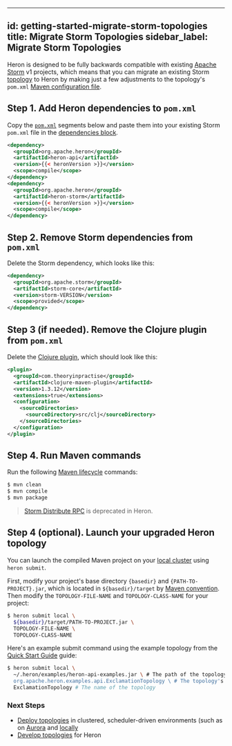 <!--
    Licensed to the Apache Software Foundation (ASF) under one
    or more contributor license agreements.  See the NOTICE file
    distributed with this work for additional information
    regarding copyright ownership.  The ASF licenses this file
    to you under the Apache License, Version 2.0 (the
    "License"); you may not use this file except in compliance
    with the License.  You may obtain a copy of the License at

      http://www.apache.org/licenses/LICENSE-2.0

    Unless required by applicable law or agreed to in writing,
    software distributed under the License is distributed on an
    "AS IS" BASIS, WITHOUT WARRANTIES OR CONDITIONS OF ANY
    KIND, either express or implied.  See the License for the
    specific language governing permissions and limitations
    under the License.
-->
---
id: getting-started-migrate-storm-topologies
title: Migrate Storm Topologies
sidebar_label: Migrate Storm Topologies
---

Heron is designed to be fully backwards compatible with existing [Apache
Storm](http://storm.apache.org/index.html) v1 projects, which means that you can
migrate an existing Storm [topology](heron-topology-concepts) to Heron by making
just a few adjustments to the topology's `pom.xml` [Maven configuration
file](https://maven.apache.org/pom.html).

## Step 1. Add Heron dependencies to  `pom.xml`

Copy the [`pom.xml`](https://maven.apache.org/pom.html) segments below and paste
them into your existing Storm `pom.xml` file in the [dependencies
block](https://maven.apache.org/pom.html#Dependencies).

```xml
<dependency>
  <groupId>org.apache.heron</groupId>
  <artifactId>heron-api</artifactId>
  <version>{{< heronVersion >}}</version>
  <scope>compile</scope>
</dependency>
<dependency>
  <groupId>org.apache.heron</groupId>
  <artifactId>heron-storm</artifactId>
  <version>{{< heronVersion >}}</version>
  <scope>compile</scope>
</dependency>
```

## Step 2. Remove Storm dependencies from `pom.xml`

Delete the Storm dependency, which looks like this:

```xml
<dependency>
  <groupId>org.apache.storm</groupId>
  <artifactId>storm-core</artifactId>
  <version>storm-VERSION</version>
  <scope>provided</scope>
</dependency>
```

## Step 3 (if needed). Remove the Clojure plugin from `pom.xml`

Delete the [Clojure plugin](https://maven.apache.org/pom.html#Plugins), which
should look like this:

```xml
<plugin>
  <groupId>com.theoryinpractise</groupId>
  <artifactId>clojure-maven-plugin</artifactId>
  <version>1.3.12</version>
  <extensions>true</extensions>
  <configuration>
    <sourceDirectories>
      <sourceDirectory>src/clj</sourceDirectory>
    </sourceDirectories>
  </configuration>
</plugin>
```

## Step 4. Run Maven commands

Run the following [Maven lifecycle](https://maven.apache.org/run.html) commands:

```bash
$ mvn clean
$ mvn compile
$ mvn package
```

> [Storm Distribute RPC](http://storm.apache.org/releases/0.10.0/Distributed-RPC.html) is deprecated in Heron.

## Step 4 (optional). Launch your upgraded Heron topology

You can launch the compiled Maven project on your [local
cluster](schedulers-local) using `heron submit`.

First, modify your project's base directory `{basedir}` and
`{PATH-TO-PROJECT}.jar`, which is located in `${basedir}/target` by [Maven
convention](https://maven.apache.org/guides/getting-started/). Then modify the
`TOPOLOGY-FILE-NAME` and `TOPOLOGY-CLASS-NAME` for your project:

```bash
$ heron submit local \
  ${basedir}/target/PATH-TO-PROJECT.jar \
  TOPOLOGY-FILE-NAME \
  TOPOLOGY-CLASS-NAME
```

Here's an example submit command using the example topology from the [Quick
Start Guide](getting-started-local-single-node) guide:

```bash
$ heron submit local \
  ~/.heron/examples/heron-api-examples.jar \ # The path of the topology's jar file
  org.apache.heron.examples.api.ExclamationTopology \ # The topology's Java class
  ExclamationTopology # The name of the topology
```

### Next Steps

* [Deploy topologies](deployment-overview) in clustered, scheduler-driven
  environments (such as on [Aurora](schedulers-aurora-cluster)
  and
  [locally](schedulers-local)
* [Develop topologies](heron-architecture) for Heron
